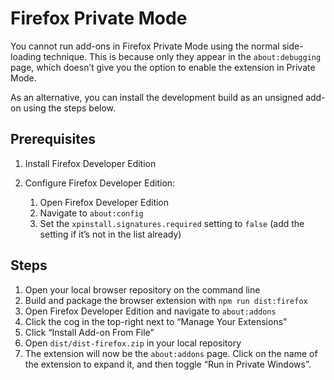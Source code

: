 # Firefox Private Mode

You cannot run add-ons in Firefox Private Mode using the normal side-loading technique. This is
because only they appear in the `about:debugging` page, which doesn’t give you the option to enable
the extension in Private Mode.

As an alternative, you can install the development build as an unsigned add-on using the steps
below.

## Prerequisites

1.  Install Firefox Developer Edition
2.  Configure Firefox Developer Edition:

    1.  Open Firefox Developer Edition
    2.  Navigate to `about:config`
    3.  Set the `xpinstall.signatures.required` setting to `false` (add the setting if it’s not in
        the list already)

## Steps

1.  Open your local browser repository on the command line
2.  Build and package the browser extension with `npm run dist:firefox`
3.  Open Firefox Developer Edition and navigate to `about:addons`
4.  Click the cog in the top-right next to “Manage Your Extensions”
5.  Click “Install Add-on From File”
6.  Open `dist/dist-firefox.zip` in your local repository
7.  The extension will now be the `about:addons` page. Click on the name of the extension to expand
    it, and then toggle “Run in Private Windows”.
